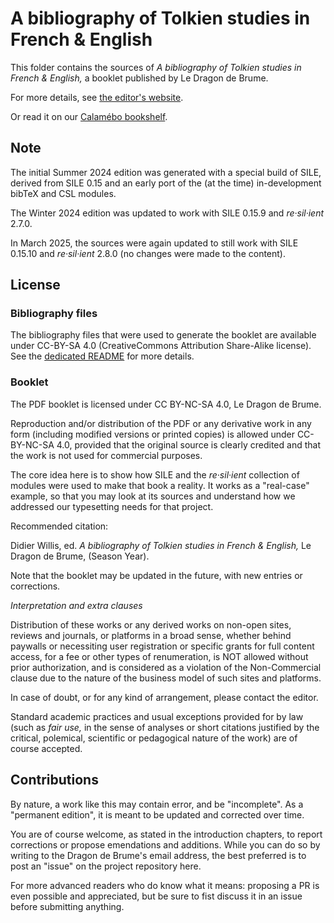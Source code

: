 # A bibliography of Tolkien studies in French & English

This folder contains the sources of _A bibliography of Tolkien studies in French & English,_ a booklet published by Le Dragon de Brume.

For more details, see [the editor's website](https://sites.google.com/site/dragonbrumeux/bibliography).

Or read it on our [Calamébo bookshelf](https://www.calameo.com/read/007349338b4c9c76f518f).

## Note

The initial Summer 2024 edition was generated with a special build of SILE, derived from SILE 0.15 and an early port of the (at the time) in-development bibTeX and CSL modules.

The Winter 2024 edition was updated to work with SILE 0.15.9 and _re·sil·ient_ 2.7.0.

In March 2025, the sources were again updated to still work with SILE 0.15.10 and _re·sil·ient_ 2.8.0 (no changes were made to the content).

## License

### Bibliography files

The bibliography files that were used to generate the booklet are available under CC-BY-SA 4.0 (CreativeCommons Attribution Share-Alike license). See the [dedicated README](../bibliographies/README.md) for more details.

### Booklet

The PDF booklet is licensed under CC BY-NC-SA 4.0, Le Dragon de Brume.

Reproduction and/or distribution of the PDF or any derivative work in any form (including modified versions or printed copies) is allowed under CC-BY-NC-SA 4.0, provided that the original source is clearly credited and that the work is not used for commercial purposes.

The core idea here is to show how SILE and the _re·sil·ient_ collection of modules were used to make that book a reality. It works as a "real-case" example, so that you may look at its sources and understand how we addressed our typesetting needs for that project.

Recommended citation:

Didier Willis, ed. _A bibliography of Tolkien studies in French & English,_ Le Dragon de Brume, (Season Year).

Note that the booklet may be updated in the future, with new entries or corrections.

_Interpretation and extra clauses_

Distribution of these works or any derived works on non-open sites, reviews and journals, or platforms in a broad sense, whether behind paywalls or necessiting user registration or specific grants for full content access, for a fee or other types of renumeration, is NOT allowed without prior authorization, and is considered as a violation of the Non-Commercial clause due to the nature of the business model of such sites and platforms.

In case of doubt, or for any kind of arrangement, please contact the editor.

Standard academic practices and usual exceptions provided for by law (such as _fair use,_ in the sense of analyses or short citations justified by the critical, polemical, scientific or pedagogical nature of the work) are of course accepted.

## Contributions

By nature, a work like this may contain error, and be "incomplete".
As a "permanent edition", it is meant to be updated and corrected over time.

You are of course welcome, as stated in the introduction chapters, to report corrections or propose emendations and additions.
While you can do so by writing to the Dragon de Brume's email address, the best preferred is to post an "issue" on the project repository here.

For more advanced readers who do know what it means: proposing a PR is even possible and appreciated, but be sure to fist discuss it in an issue before submitting anything.
